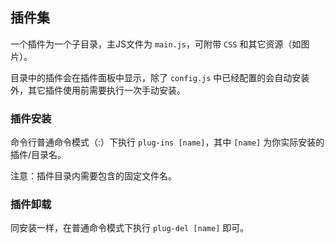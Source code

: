 ## 插件集

一个插件为一个子目录，主JS文件为 `main.js`，可附带 `CSS` 和其它资源（如图片）。

目录中的插件会在插件面板中显示，除了 `config.js` 中已经配置的会自动安装外，其它插件使用前需要执行一次手动安装。


### 插件安装

命令行普通命令模式（:）下执行 `plug-ins [name]`，其中 `[name]` 为你实际安装的插件/目录名。

注意：插件目录内需要包含的固定文件名。


### 插件卸载

同安装一样，在普通命令模式下执行 `plug-del [name]` 即可。

